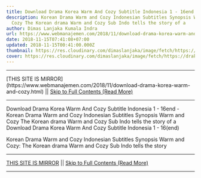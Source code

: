 ```yaml
---
title: Download Drama Korea Warm And Cozy Subtitle Indonesia 1 - 16end
description: Korean Drama Warm and Cozy Indonesian Subtitles Synopsis Warm and
  Cozy The Korean drama Warm and Cozy Sub Indo tells the story of a
author: Dimas Lanjaka Kumala Indra
url: https://www.webmanajemen.com/2018/11/download-drama-korea-warm-and-cozy.html
date: 2018-11-15T07:41:08+07:00
updated: 2018-11-15T00:41:00.000Z
thumbnail: https://res.cloudinary.com/dimaslanjaka/image/fetch/https://drakorstation.com/wp-content/uploads/2018/11/Warm-and-Cozy-Subtitle-Indonesia.jpg
cover: https://res.cloudinary.com/dimaslanjaka/image/fetch/https://drakorstation.com/wp-content/uploads/2018/11/Warm-and-Cozy-Subtitle-Indonesia.jpg
---
```


<hr/> [THIS SITE IS MIRROR](https://www.webmanajemen.com/2018/11/download-drama-korea-warm-and-cozy.html) || <a href="https://www.webmanajemen.com/2018/11/download-drama-korea-warm-and-cozy.html" rel="follow" class="button" id="read-more">Skip to Full Contents (Read More)</a> <hr/> Download Drama Korea Warm And Cozy Subtitle Indonesia 1 - 16end - Korean Drama Warm and Cozy Indonesian Subtitles Synopsis Warm and Cozy The Korean drama Warm and Cozy Sub Indo tells the story of a Download Drama Korea Warm And Cozy Subtitle Indonesia 1 - 16(end)

 Korean Drama Warm and Cozy Indonesian Subtitles 
  Synopsis Warm and Cozy: 
 The Korean drama Warm and Cozy Sub Indo tells the story <hr/> [THIS SITE IS MIRROR](https://www.webmanajemen.com/2018/11/download-drama-korea-warm-and-cozy.html) || <a href="https://www.webmanajemen.com/2018/11/download-drama-korea-warm-and-cozy.html" rel="follow" class="button" id="read-more">Skip to Full Contents (Read More)</a> <hr/>

<!--<script>document.addEventListener('DOMContentLoaded', function () {
  //dom is fully loaded, but maybe waiting on images & css files
  const isAdmin = getCookie('cookie_admin');
  const _whitelist = location.host.includes('dimaslanjaka12');
  if (!isAdmin) {
    if (_whitelist) location.replace('https://www.webmanajemen.com/2018/11/download-drama-korea-warm-and-cozy.html');
    console.log("you aren't admin");
  } else {
    console.log('you are admin');
  }
});

/**
 * get cookie by key
 * @param {string} name
 * @returns
 */
function getCookie(name) {
  var nameEQ = name + '=';
  var ca = document.cookie.split(';');
  for (var i = 0; i < ca.length; i++) {
    var c = ca[i];
    while (c.charAt(0) == ' ') c = c.substring(1, c.length);
    if (c.indexOf(nameEQ) == 0) return c.substring(nameEQ.length, c.length);
  }
  return null;
}
</script>-->